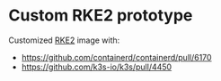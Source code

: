 # Custom RKE2 prototype
Customized [RKE2](https://github.com/rancher/rke2) image with:
* https://github.com/containerd/containerd/pull/6170
* https://github.com/k3s-io/k3s/pull/4450


